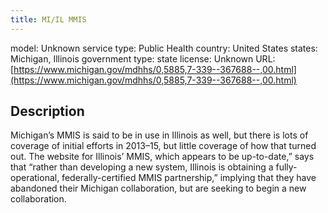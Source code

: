 ```yaml
---
title: MI/IL MMIS
---
```


model: Unknown
service type: Public Health
country: United States
states: Michigan, Illinois
government type: state
license: Unknown
URL: [https://www.michigan.gov/mdhhs/0,5885,7-339--367688--,00.html](https://www.michigan.gov/mdhhs/0,5885,7-339--367688--,00.html)

## Description
Michigan’s MMIS is said to be in use in Illinois as well, but there is lots of coverage of initial efforts in 2013–15, but little coverage of how that turned out. The website for Illinois’ MMIS, which appears to be up-to-date,” says that “rather than developing a new system, Illinois is obtaining a fully-operational, federally-certified MMIS partnership,” implying that they have abandoned their Michigan collaboration, but are seeking to begin a new collaboration.
